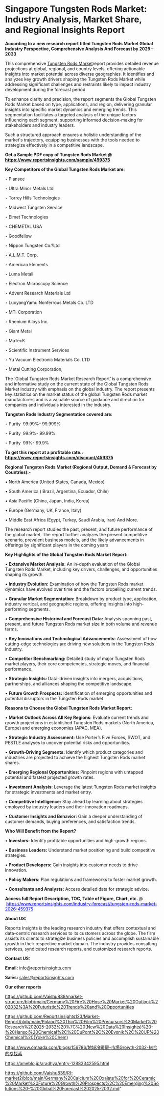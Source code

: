 # Singapore Tungsten Rods Market: Industry Analysis, Market Share, and Regional Insights Report

<strong>According to a new research report titled Tungsten Rods Market Global Industry Perspective, Comprehensive Analysis And Forecast by 2025 – 2033</strong>

This comprehensive <a href=https://www.reportsinsights.com/sample/459375>Tungsten Rods Market</a>report provides detailed revenue projections at global, regional, and country levels, offering actionable insights into market potential across diverse geographies. It identifies and analyzes key growth drivers shaping the Tungsten Rods Market while addressing significant challenges and restraints likely to impact industry development during the forecast period.

To enhance clarity and precision, the report segments the Global Tungsten Rods Market based on type, applications, and region, delivering granular insights into specific market dynamics and emerging trends. This segmentation facilitates a targeted analysis of the unique factors influencing each segment, supporting informed decision-making for stakeholders and industry leaders.

Such a structured approach ensures a holistic understanding of the market's trajectory, equipping businesses with the tools needed to strategize effectively in a competitive landscape.

<strong>Get a Sample PDF copy of Tungsten Rods Market </strong><strong>@<a href=https://www.reportsinsights.com/sample/459375 style=color:#0000ff;> https://www.reportsinsights.com/sample/459375</a></strong></font>

<strong>Key Competitors of the Global Tungsten Rods Market are:</strong>

‣ Plansee

‣ Ultra Minor Metals Ltd

‣ Torrey Hills Technologies

‣ Midwest Tungsten Service

‣ Elmet Technologies

‣ CHEMETAL USA 

‣ Goodfellow

‣ Nippon Tungsten Co.?Ltd

‣ A.L.M.T. Corp. 

‣ American Elements

‣ Luma Metall

‣ Electron Microscopy Science

‣ Advent Research Materials Ltd

‣ LuoyangYamu Nonferrous Metals Co. LTD 

‣ MTI Corporation

‣ Rhenium Alloys Inc.

‣ Giant Metal

‣ MaTecK

‣ Scientific Instrument Services

‣ Yu Vacuum Electronic Materials Co. LTD 

‣ Metal Cutting Corporation,

The ‘Global Tungsten Rods Market Research Report’ is a comprehensive and informative study on the current state of the Global Tungsten Rods Market industry with emphasis on the global industry. The report presents key statistics on the market status of the global Tungsten Rods market manufacturers and is a valuable source of guidance and direction for companies and individuals interested in the industry.

<strong>Tungsten Rods Industry Segmentation covered are:</strong>

‣ Purity  99.99%- 99.999%

‣ Purity  99.9%- 99.99%

‣ Purity  99%- 99.9%

<strong>To get this report at a profitable rate.: <a href=https://www.reportsinsights.com/discount/459375 style=color:#0000ff;>https://www.reportsinsights.com/discount/459375</a></strong></font>

<strong>Regional Tungsten Rods Market (Regional Output, Demand &amp; Forecast by Countries):-</strong>

• North America (United States, Canada, Mexico)

• South America ( Brazil, Argentina, Ecuador, Chile)

• Asia Pacific (China, Japan, India, Korea)

• Europe (Germany, UK, France, Italy)

• Middle East Africa (Egypt, Turkey, Saudi Arabia, Iran) And More.

The research report studies the past, present, and future performance of the global market. The report further analyzes the present competitive scenario, prevalent business models, and the likely advancements in offerings by significant players in the coming years.

<strong>Key Highlights of the Global Tungsten Rods Market Report:</strong>

• <strong>Extensive Market Analysis:</strong> An in-depth evaluation of the Global Tungsten Rods Market, including key drivers, challenges, and opportunities shaping its growth.

• <strong>Industry Evolution:</strong> Examination of how the Tungsten Rods market dynamics have evolved over time and the factors propelling current trends.

• <strong>Granular Market Segmentation:</strong> Breakdown by product type, application, industry vertical, and geographic regions, offering insights into high-performing segments.

• <strong>Comprehensive Historical and Forecast Data:</strong> Analysis spanning past, present, and future Tungsten Rods market size in both volume and revenue terms.

• <strong>Key Innovations and Technological Advancements:</strong> Assessment of how cutting-edge technologies are driving new solutions in the Tungsten Rods industry.

• <strong>Competitor Benchmarking:</strong> Detailed study of major Tungsten Rods market players, their core competencies, strategic moves, and financial performance.

• <strong>Strategic Insights:</strong> Data-driven insights into mergers, acquisitions, partnerships, and alliances shaping the competitive landscape.

• <strong>Future Growth Prospects:</strong> Identification of emerging opportunities and potential disruptors in the Tungsten Rods market.

<strong>Reasons to Choose the Global Tungsten Rods Market Report:</strong>

• <strong>Market Outlook Across All Key Regions:</strong> Evaluate current trends and growth projections in established Tungsten Rods markets (North America, Europe) and emerging economies (APAC, MEA).

• <strong>Strategic Industry Assessment:</strong> Use Porter’s Five Forces, SWOT, and PESTLE analyses to uncover potential risks and opportunities.

• <strong>Growth-Driving Segments:</strong> Identify which product categories and industries are projected to achieve the highest Tungsten Rods market shares.

• <strong>Emerging Regional Opportunities:</strong> Pinpoint regions with untapped potential and fastest projected growth rates.

• <strong>Investment Analysis:</strong> Leverage the latest Tungsten Rods market insights for strategic investments and market entry.

• <strong>Competitive Intelligence:</strong> Stay ahead by learning about strategies employed by industry leaders and their innovation roadmaps.

• <strong>Customer Insights and Behavior:</strong> Gain a deeper understanding of customer demands, buying preferences, and satisfaction trends.

<strong>Who Will Benefit from the Report?</strong>

• <strong>Investors:</strong> Identify profitable opportunities and high-growth regions.

• <strong>Business Leaders:</strong> Understand market positioning and build competitive strategies.

• <strong>Product Developers:</strong> Gain insights into customer needs to drive innovation.

• <strong>Policy Makers:</strong> Plan regulations and frameworks to foster market growth.

• <strong>Consultants and Analysts:</strong> Access detailed data for strategic advice.
</ul>
<strong>Access full Report Description, TOC, Table of Figure, Chart, etc. </strong>@  <a href=https://www.reportsinsights.com/industry-forecast/tungsten-rods-market-2026-459375 style=color:#0000ff;>https://www.reportsinsights.com/industry-forecast/tungsten-rods-market-2026-459375</a></font>

<strong><strong>About US</strong>:</strong>

Reports Insights is the leading research industry that offers contextual and data-centric research services to its customers across the globe. The firm assists its clients to strategize business policies and accomplish sustainable growth in their respective market domain. The industry provides consulting services, syndicated research reports, and customized research reports.

<strong>Contact US:</strong>

<p class=""""><b>Email:</b> <a href=mailto:info@reportsinsights.com>info@reportsinsights.com</a></p>
<p class=""""><b>Sales:</b> <a href=mailto:sales@reportsinsights.com>sales@reportsinsights.com</a></p>

<strong>Our other reports</strong>

<a href=https://github.com/Vaishu839/market-structure/blob/main/Germany%20Fire%20Hose%20Market%20Outlook%202032%3A%20Futuristic%20Trends%20and%20Opportunities>https://github.com/Vaishu839/market-structure/blob/main/Germany%20Fire%20Hose%20Market%20Outlook%202032%3A%20Futuristic%20Trends%20and%20Opportunities</a>

<a href=https://github.com/Reportsinsights123/Market-Report/blob/main/Poland%20Thin%20Film%20Precursors%20Market%20Research%202025-2032%20%7C%20(New%20Data%20Insights)%20-%20Hansol%20Chemical%2C%20DuPont%2C%20Evonik%2C%20UP%20Chemical%20(Yoke%20Chem)>https://github.com/Reportsinsights123/Market-Report/blob/main/Poland%20Thin%20Film%20Precursors%20Market%20Research%202025-2032%20%7C%20(New%20Data%20Insights)%20-%20Hansol%20Chemical%2C%20DuPont%2C%20Evonik%2C%20UP%20Chemical%20(Yoke%20Chem)</a>

<a href=https://www.omaada.com/blogs/156786/地域冷暖房-市場Growth-2032-総合的な探索>https://www.omaada.com/blogs/156786/地域冷暖房-市場Growth-2032-総合的な探索</a>

<a href=https://ameblo.jp/aradhya/entry-12883342595.html>https://ameblo.jp/aradhya/entry-12883342595.html</a>

<a href=https://github.com/Vaishu839/RI-market2/blob/main/Germany%20Calcium%20Oxalate%20for%20Ceramic%20Market%20Future%20Growth%20Prospects%2C%20Emerging%20Solutions%20-%20Global%20Forecast%202025-2032.md>https://github.com/Vaishu839/RI-market2/blob/main/Germany%20Calcium%20Oxalate%20for%20Ceramic%20Market%20Future%20Growth%20Prospects%2C%20Emerging%20Solutions%20-%20Global%20Forecast%202025-2032.md</a>"
